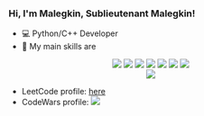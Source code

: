 ### Hi, I'm Malegkin, Sublieutenant Malegkin!

- 💻 Python/C++ Developer
- 🚀 My main skills are

<p align='center'>
  <img src="https://img.shields.io/badge/python%20-%2314354C.svg?&style=for-the-badge&logo=python&logoColor=white" />
  <img src="https://img.shields.io/badge/Linux-FCC624?style=for-the-badge&logo=linux&logoColor=black" />
  <img src="https://img.shields.io/badge/Ubuntu-E95420?style=for-the-badge&logo=ubuntu&logoColor=white" />
  <img src="https://img.shields.io/badge/flask-0078D4?logo=flask&logoColor=white&style=for-the-badge" />
  <img src="https://img.shields.io/badge/django%20-%23092E20.svg?&style=for-the-badge&logo=django&logoColor=white" />
  <img src="https://img.shields.io/badge/docker-%2339457E.svg?&style=for-the-badge&logo=docker&logoColor=white" />
  <img src="https://img.shields.io/badge/Apache%20Kafka-000?style=for-the-badge&logo=apachekafka" />
  <br/>
  <img src="https://img.shields.io/badge/postgres-%23316192.svg?&style=for-the-badge&logo=postgresql&logoColor=white" />
</p>

- LeetCode profile: [here](https://leetcode.com/malegkin/)
- CodeWars profile: <img src="https://www.codewars.com/users/malegkin/badges/small" />

